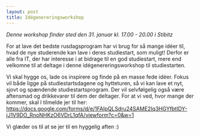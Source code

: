 ```yaml
---
layout: post
title: Idégenereringsworkshop
---
```


_Denne workshop finder sted den 31. januar kl. 17.00 - 20.00 i Stibitz_

For at lave det bedste rusdagsprogram har vi brug for så mange idéer til, hvad de nye studerende kan lave i deres studiestart, som muligt!
Derfor er alle fra IT, der har interesse i at bidrage til en god studiestart, mere end velkomne til at deltage i denne idégenereringsworkshop til studiestarten.

Vi skal hygge os, lade os inspirere og finde på en masse fede idéer. Fokus vil både ligge på studiestartsdagene og hytteturen, så vi kan lave et nyt, sjovt og spændende studiestartsprogram.
Der vil selvfølgelig også være aftensmad og drikkevarer til dem der deltager. For at vi ved, hvor mange der kommer, skal I tilmelde jer til her: https://docs.google.com/forms/d/e/1FAIpQLSdru24SAME2Iq3HGYfbtIDY-jJ1V9DO_RnoNHKzO6VDrL1qfA/viewform?c=0&w=1

Vi glæder os til at se jer til en hyggelig aften :)
